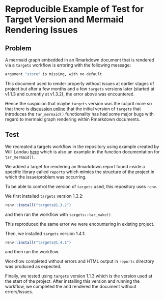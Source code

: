 
<!-- README.md is generated from README.Rmd. Please edit that file -->

# Reproducible Example of Test for Target Version and Mermaid Rendering Issues

## Problem

A mermaid graph embedded in an Rmarkdown document that is rendered via a
`targets` workflow is erroring with the following message:

``` r
argument "store" is missing, with no default
```

This document used to render properly without issues at earlier stages
of project but after a few months and a few `targets` versions later
(started at v1.1.3 and currently at v1.3.2), the error above was
encountered.

Hence the suspicion that maybe `targets` version was the culprit more so
that there is [discussion
online](https://github.com/ropensci/targets/pull/802#issuecomment-1071142712)
that the initial version of `targets` that introduces the
`tar_mermaid()` functionality has had some major bugs with regard to
mermaid graph rendering within Rmarkdown documents.

## Test

We recreated a targets workflow in the repository using example created
by Will Landau [here](https://github.com/ropensci/targets/pull/802)
which is also an example in the function documentation for
`tar_mermaid()`.

We added a target for rendering an Rmarkdown report found inside a
specific library called `reports` which mimics the structure of the
project in which the issue/problem was occurring.

To be able to control the version of `targets` used, this repository
uses `renv`.

We first installed `targets` version 1.3.2:

``` r
renv::install("targets@1.3.2")
```

and then ran the workflow with `targets::tar_make()`

This reproduced the same error we were encountering in existing project.

Then, we installed `targets` version 1.4.1:

``` r
renv::install("targets@1.4.1")
```

and then ran the workflow.

Workflow completed without errors and HTML output in `reports` directory
was produced as expected.

Finally, we tested using `targets` version 1.1.3 which is the version
used at the start of the project. After installing this version and
running the workflow, we completed the and rendered the document without
errors/issues.
